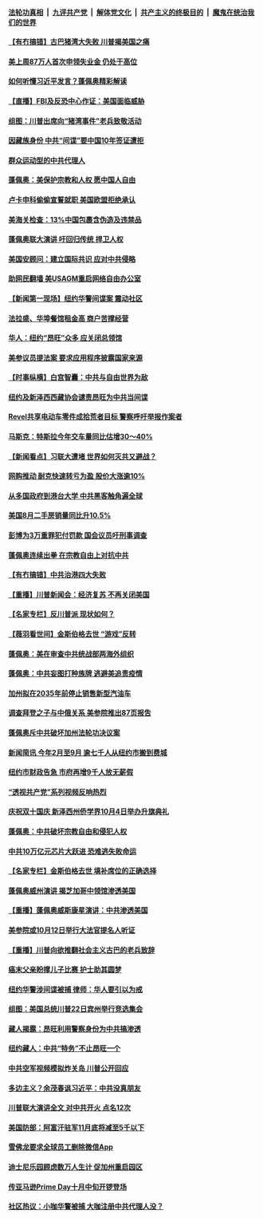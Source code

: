 ####  [法轮功真相](../../../../basic/blob/master/README.md?t=09250102) &nbsp;|&nbsp; [九评共产党](../../../../9ping.md/blob/master/README.md?t=09250102) &nbsp;|&nbsp; [解体党文化](../../../../jtdwh.md/blob/master/README.md?t=09250102)  &nbsp;|&nbsp; [共产主义的终极目的](../../../../gczydzjmd.md/blob/master/README.md?t=09250102) &nbsp;|&nbsp; [魔鬼在统治我们的世界](../../../../mgztzwmdsj.md/blob/master/README.md?t=09250102) 

#### [【有冇搞错】古巴猪湾大失败 川普揭美国之痛](../pages/nsc412/n12427747.md?t=09250102) 

#### [美上周87万人首次申领失业金 仍处于高位](../pages/nsc412/n12427823.md?t=09250102) 

#### [如何听懂习近平发言？蓬佩奥精彩解读](../pages/nsc412/n12427615.md?t=09250102) 

#### [【直播】FBI及反恐中心作证：美国面临威胁](../pages/nsc412/n12426398.md?t=09250102) 

#### [组图：川普出席向“猪湾事件”老兵致敬活动](../pages/nsc412/n12427330.md?t=09250102) 

#### [因藏族身份 中共“间谍”要中国10年签证遭拒](../pages/nsc412/n12426208.md?t=09250102) 

#### [群众运动型的中共代理人](../pages/nsc412/n12426205.md?t=09250102) 

#### [蓬佩奥：美保护宗教和人权 愿中国人自由](../pages/nsc412/n12426434.md?t=09250102) 

#### [卢卡申科偷偷宣誓就职 美国欧盟拒绝承认](../pages/nsc412/n12426826.md?t=09250102) 

#### [美海关检查：13%中国包裹含伪造及违禁品](../pages/nsc412/n12426661.md?t=09250102) 

#### [蓬佩奥联大演讲 吁回归传统 捍卫人权](../pages/nsc412/n12426567.md?t=09250102) 

#### [美国安顾问：建立国际共识 应对中共侵略](../pages/nsc412/n12426096.md?t=09250102) 

#### [助网民翻墙 美USAGM重启网络自由办公室](../pages/nsc412/n12425551.md?t=09250102) 

#### [【新闻第一现场】纽约华警间谍案 震动社区](../pages/nsc412/n12426470.md?t=09250102) 

#### [法拉盛、华埠餐馆租金高 商户苦撑经营](../pages/nsc412/n12426280.md?t=09250102) 

#### [华人：纽约“昂旺”众多  应关闭总领馆](../pages/nsc412/n12425669.md?t=09250102) 

#### [美参议员提法案 要求应用程序披露国家来源](../pages/nsc412/n12426035.md?t=09250102) 

#### [【时事纵横】白宫智囊：中共与自由世界为敌](../pages/nsc412/n12425245.md?t=09250102) 

#### [纽约及新泽西西藏协会谴责昂旺为中共当间谍](../pages/nsc412/n12425608.md?t=09250102) 

#### [Revel共享电动车零件成拾荒者目标 警察呼吁举报作案者](../pages/nsc412/n12425672.md?t=09250102) 

#### [马斯克：特斯拉今年交车量同比估增30～40%](../pages/nsc412/n12425898.md?t=09250102) 

#### [【新闻看点】习联大遭堵 世界如何灭共又避战？](../pages/nsc412/n12425452.md?t=09250102) 

#### [网购推动 耐克快速转亏为盈 股价大涨逾10%](../pages/nsc412/n12425871.md?t=09250102) 

#### [从多国政府到港台大学 中共黑客触角遍全球](../pages/nsc412/n12417906.md?t=09250102) 

#### [美国8月二手房销量同比升10.5%](../pages/nsc412/n12425851.md?t=09250102) 

#### [彭博为3万重罪犯付罚款 国会议员吁刑事调查](../pages/nsc412/n12425674.md?t=09250102) 

#### [蓬佩奥连续出拳 在宗教自由上对抗中共](../pages/nsc412/n12425654.md?t=09250102) 

#### [【有冇搞错】中共治港四大失败](../pages/nsc412/n12425605.md?t=09250102) 

#### [【重播】川普新闻会：经济复苏 不再关闭美国](../pages/nsc412/n12425492.md?t=09250102) 

#### [【名家专栏】反川普派 现状如何？](../pages/nsc412/n12424587.md?t=09250102) 

#### [【薇羽看世间】金斯伯格去世 “游戏”反转](../pages/nsc412/n12425506.md?t=09250102) 

#### [蓬佩奥：美在审查中共统战部两海外组织](../pages/nsc412/n12425580.md?t=09250102) 

#### [蓬佩奥：中共妄图打种族牌 逃避美追责疫情](../pages/nsc412/n12425158.md?t=09250102) 

#### [加州拟在2035年前停止销售新型汽油车](../pages/nsc412/n12425496.md?t=09250102) 

#### [调查拜登之子与中俄关系 美参院推出87页报吿](../pages/nsc412/n12424969.md?t=09250102) 

#### [蓬佩奥斥中共破坏加州法轮功决议案](../pages/nsc412/n12425397.md?t=09250102) 

#### [新闻简讯 今年2月至9月 逾七千人从纽约市搬到费城](../pages/nsc412/n12425146.md?t=09250102) 

#### [纽约市财政告急 市府再增9千人放无薪假](../pages/nsc412/n12425238.md?t=09250102) 

#### [“透视共产党”系列视频反响热烈](../pages/nsc412/n12423970.md?t=09250102) 

#### [庆祝双十国庆 新泽西州侨学界10月4日举办升旗典礼](../pages/nsc412/n12425267.md?t=09250102) 

#### [蓬佩奥：中共破坏宗教自由和侵犯人权](../pages/nsc412/n12425216.md?t=09250102) 

#### [中共10万亿元芯片大跃进 恐难逃失败命运](../pages/nsc412/n12425172.md?t=09250102) 

#### [【名家专栏】金斯伯格去世 填补席位的正确选择](../pages/nsc412/n12423570.md?t=09250102) 

#### [蓬佩奥威州演讲 揭芝加哥中领馆渗透美国](../pages/nsc412/n12425118.md?t=09250102) 

#### [【重播】蓬佩奥威斯康星演讲：中共渗透美国](../pages/nsc412/n12421353.md?t=09250102) 

#### [美参院或10月12日举行大法官提名人听证](../pages/nsc412/n12425012.md?t=09250102) 

#### [【重播】川普向欲推翻社会主义古巴的老兵致辞](../pages/nsc412/n12423718.md?t=09250102) 

#### [癌末父亲盼撑儿子比赛 护士助其圆梦](../pages/nsc412/n12423397.md?t=09250102) 

#### [纽约华警涉间谍被捕 律师：华人要引以为戒](../pages/nsc412/n12423754.md?t=09250102) 

#### [组图：美国总统川普22日宾州举行竞选集会](../pages/nsc412/n12424410.md?t=09250102) 

#### [藏人揭露：昂旺利用警察身份为中共搞渗透](../pages/nsc412/n12423105.md?t=09250102) 

#### [纽约藏人：中共“特务”不止昂旺一个](../pages/nsc412/n12423144.md?t=09250102) 

#### [中共空军视频模拟炸关岛 川普公开回应](../pages/nsc412/n12424290.md?t=09250102) 

#### [多边主义？余茂春讽习近平：中共没真朋友](../pages/nsc412/n12424244.md?t=09250102) 

#### [川普联大演讲全文 对中共开火 点名12次](../pages/nsc412/n12424202.md?t=09250102) 

#### [美国防部：阿富汗驻军11月底将减至5千以下](../pages/nsc412/n12424123.md?t=09250102) 

#### [雪佛龙要求全球员工删除微信App](../pages/nsc412/n12424014.md?t=09250102) 

#### [迪士尼乐园顾虑数万人生计 促加州重启园区](../pages/nsc412/n12423810.md?t=09250102) 

#### [传亚马逊Prime Day十月中旬开锣登场](../pages/nsc412/n12423523.md?t=09250102) 

#### [社区热议：小咖华警被捕 大咖注册中共代理人没？](../pages/nsc412/n12423740.md?t=09250102) 

